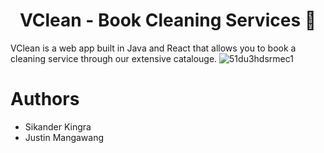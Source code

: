 <h1 align="center">VClean - Book Cleaning Services 🧹</h1>

VClean is a web app built in Java and React that allows you to book a cleaning service through our extensive catalouge. 
![51du3hdsrmec1](https://github.com/user-attachments/assets/29714f00-78d4-4010-9c7a-6b2f32f2e299)



<h1>Authors</h1>

- Sikander Kingra
- Justin Mangawang
